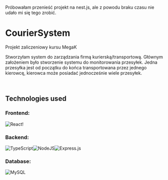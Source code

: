 Próbowałam przenieść projekt na nest.js, ale z powodu braku czasu nie udało mi się tego zrobić. 

# CourierSystem

Projekt zaliczeniowy kursu MegaK

Stworzyłam system do zarządzania firmą kurierską/transportową. Głównym założeniem było stworzenie systemu do 
monitorowania przesyłek. Jedna przesyłka jest od początku do końca transportowana przez jednego kierowcę, kierowca 
może posiadać jednocześnie wiele przesyłek. 


<br/>

## Technologies used

### Frontend:

![React](https://img.shields.io/badge/react-%2320232a.svg?style=for-the-badge&logo=react&logoColor=%2361DAFB)!

### Backend:

![TypeScript](https://img.shields.io/badge/typescript-%23007ACC.svg?style=for-the-badge&logo=typescript&logoColor=white)![NodeJS](https://img.shields.io/badge/node.js-6DA55F?style=for-the-badge&logo=node.js&logoColor=white)![Express.js](https://img.shields.io/badge/express.js-%23404d59.svg?style=for-the-badge&logo=express&logoColor=%2361DAFB)

### Database:

![MySQL](https://img.shields.io/badge/mysql-%2300f.svg?style=for-the-badge&logo=mysql&logoColor=white)


